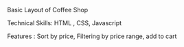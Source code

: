 Basic Layout of Coffee Shop

Technical Skills:
HTML , CSS, Javascript

Features :
Sort by price,
Filtering by price range,
add to cart
